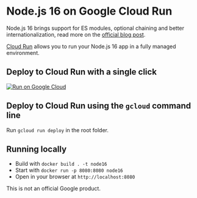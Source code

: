 # Node.js 16 on Google Cloud Run

Node.js 16 brings support for ES modules, optional chaining and better internationalization, read more on the [official blog post](https://medium.com/@nodejs/node-js-version-16-available-now-8170d384567e).

[Cloud Run](https://cloud.run) allows you to run your Node.js 16 app in a fully managed environment.

## Deploy to Cloud Run with a single click

[![Run on Google Cloud](https://deploy.cloud.run/button.svg)](https://deploy.cloud.run)

## Deploy to Cloud Run using the `gcloud` command line

Run `gcloud run deploy` in the root folder.

## Running locally

* Build with `docker build . -t node16`
* Start with `docker run -p 8080:8080 node16`
* Open in your browser at `http://localhost:8080`

This is not an official Google product.

